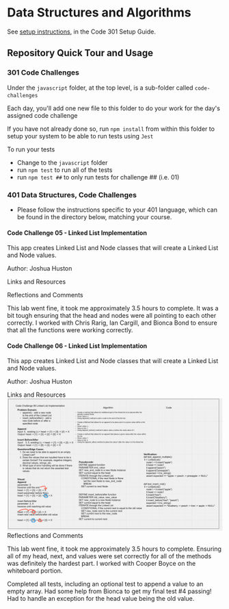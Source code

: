 # Data Structures and Algorithms

See [setup instructions](https://codefellows.github.io/setup-guide/code-301/3-code-challenges), in the Code 301 Setup Guide.

## Repository Quick Tour and Usage

### 301 Code Challenges

Under the `javascript` folder, at the top level, is a sub-folder called `code-challenges`

Each day, you'll add one new file to this folder to do your work for the day's assigned code challenge

If you have not already done so, run `npm install` from within this folder to setup your system to be able to run tests using `Jest`

To run your tests

- Change to the `javascript` folder
- run `npm test` to run all of the tests
- run `npm test ##` to only run tests for challenge ## (i.e. 01)

### 401 Data Structures, Code Challenges

- Please follow the instructions specific to your 401 language, which can be found in the directory below, matching your course.

#### Code Challenge 05 - Linked List Implementation

This app creates Linked List and Node classes that will create a Linked List and Node values.

Author: Joshua Huston

Links and Resources

Reflections and Comments

This lab went fine, it took me approximately 3.5 hours to complete. It was a bit tough ensuring that the head and nodes were all pointing to each other correctly. I worked with Chris Rarig, Ian Cargill, and Bionca Bond to ensure that all the functions were working correctly.


#### Code Challenge 06 - Linked List Implementation

This app creates Linked List and Node classes that will create a Linked List and Node values.

Author: Joshua Huston

Links and Resources
![Whiteboard](/python/img/code-challenge-06-linked-list-implementation.png)
Reflections and Comments

This lab went fine, it took me approximately 3.5 hours to complete. Ensuring all of my head, next, and values were set correctly for all of the methods was definitely the hardest part. I worked with Cooper Boyce on the whiteboard portion.

Completed all tests, including an optional test to append a value to an empty array. Had some help from Bionca to get my final test #4 passing! Had to handle an exception for the head value being the old value.
